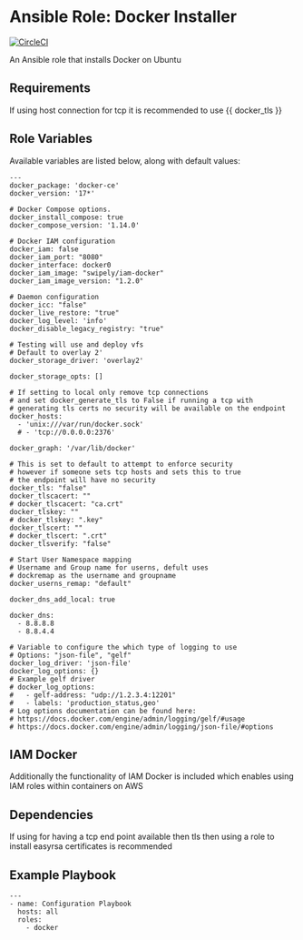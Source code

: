 # Ansible Role: Docker Installer

[![CircleCI](https://circleci.com/gh/s3than/ansible-docker/tree/master.svg?style=svg)](https://circleci.com/gh/s3than/ansible-docker/tree/master)

An Ansible role that installs Docker on Ubuntu

## Requirements

If using host connection for tcp it is recommended to use {{ docker_tls }}

## Role Variables

Available variables are listed below, along with default values:

    ---
    docker_package: 'docker-ce'
    docker_version: '17*'

    # Docker Compose options.
    docker_install_compose: true
    docker_compose_version: '1.14.0'

    # Docker IAM configuration
    docker_iam: false
    docker_iam_port: "8080"
    docker_interface: docker0
    docker_iam_image: "swipely/iam-docker"
    docker_iam_image_version: "1.2.0"

    # Daemon configuration
    docker_icc: "false"
    docker_live_restore: "true"
    docker_log_level: 'info'
    docker_disable_legacy_registry: "true"

    # Testing will use and deploy vfs
    # Default to overlay 2'
    docker_storage_driver: 'overlay2'

    docker_storage_opts: []

    # If setting to local only remove tcp connections
    # and set docker_generate_tls to False if running a tcp with
    # generating tls certs no security will be available on the endpoint
    docker_hosts:
      - 'unix:///var/run/docker.sock'
      # - 'tcp://0.0.0.0:2376'

    docker_graph: '/var/lib/docker'

    # This is set to default to attempt to enforce security
    # however if someone sets tcp hosts and sets this to true
    # the endpoint will have no security
    docker_tls: "false"
    docker_tlscacert: ""
    # docker_tlscacert: "ca.crt"
    docker_tlskey: ""
    # docker_tlskey: ".key"
    docker_tlscert: ""
    # docker_tlscert: ".crt"
    docker_tlsverify: "false"

    # Start User Namespace mapping
    # Username and Group name for userns, defult uses
    # dockremap as the username and groupname
    docker_userns_remap: "default"

    docker_dns_add_local: true

    docker_dns:
      - 8.8.8.8
      - 8.8.4.4

    # Variable to configure the which type of logging to use
    # Options: "json-file", "gelf"
    docker_log_driver: 'json-file'
    docker_log_options: {}
    # Example gelf driver
    # docker_log_options:
    #   - gelf-address: "udp://1.2.3.4:12201"
    #   - labels: 'production_status,geo'
    # Log options documentation can be found here:
    # https://docs.docker.com/engine/admin/logging/gelf/#usage
    # https://docs.docker.com/engine/admin/logging/json-file/#options

## IAM Docker

Additionally the functionality of IAM Docker is included which enables using IAM roles within containers on AWS

## Dependencies

If using for having a tcp end point available then tls then using a role to install easyrsa certificates is recommended

## Example Playbook

    ---
    - name: Configuration Playbook
      hosts: all
      roles:
        - docker
